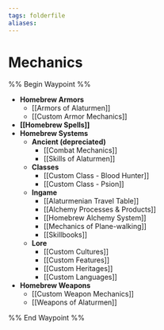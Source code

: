 ```yaml
---
tags: folderfile
aliases:
---
```


# Mechanics
%% Begin Waypoint %%
- **Homebrew Armors**
	- [[Armors of Alaturmen]]
	- [[Custom Armor Mechanics]]
- **[[Homebrew Spells]]**
- **Homebrew Systems**
	- **Ancient (depreciated)**
		- [[Combat Mechanics]]
		- [[Skills of Alaturmen]]
	- **Classes**
		- [[Custom Class - Blood Hunter]]
		- [[Custom Class - Psion]]
	- **Ingame**
		- [[Alaturmenian Travel Table]]
		- [[Alchemy Processes & Products]]
		- [[Homebrew Alchemy System]]
		- [[Mechanics of Plane-walking]]
		- [[Skillbooks]]
	- **Lore**
		- [[Custom Cultures]]
		- [[Custom Features]]
		- [[Custom Heritages]]
		- [[Custom Languages]]
- **Homebrew Weapons**
	- [[Custom Weapon Mechanics]]
	- [[Weapons of Alaturmen]]

%% End Waypoint %%
